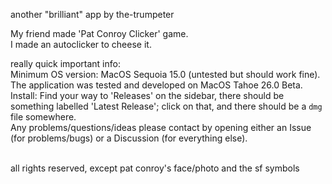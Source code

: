 another "brilliant" app by the-trumpeter

My friend made 'Pat Conroy Clicker' game.\
I made an autoclicker to cheese it.


really quick important info:\
Minimum OS version: MacOS Sequoia 15.0 (untested but should work fine). The application was tested and developed on MacOS Tahoe 26.0 Beta.\
Install: Find your way to 'Releases' on the sidebar, there should be something labelled 'Latest Release'; click on that, and there should be a `dmg` file somewhere.\
Any problems/questions/ideas please contact by opening either an Issue (for problems/bugs) or a Discussion (for everything else).

\
all rights reserved, except pat conroy's face/photo and the sf symbols
